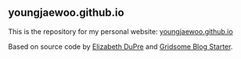 ## youngjaewoo.github.io

This is the repository for my personal website: [youngjaewoo.github.io](youngjaewoo.github.io)

Based on source code by [Elizabeth DuPre](https://github.com/emdupre/emdupre.github.io) and [Gridsome Blog Starter](https://github.com/gridsome/gridsome-starter-blog).

